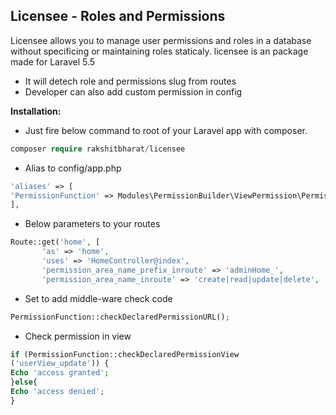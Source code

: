 ## **Licensee - Roles and Permissions**
Licensee allows you to manage user permissions and roles in a database without specificing or maintaining roles staticaly.
licensee is an package made for Laravel 5.5
 - It will detech role and permissions slug from routes
 - Developer can also add custom permission in config

**Installation:**
 - Just fire below command to root of your Laravel app with composer.
````php
composer require rakshitbharat/licensee
````
- Alias to config/app.php
````php
'aliases' => [
'PermissionFunction' => Modules\PermissionBuilder\ViewPermission\PermissionFunction::class,
],
````
 - Below parameters to your routes
```` php
Route::get('home', [
       'as' => 'home',
       'uses' => 'HomeController@index',
       'permission_area_name_prefix_inroute' => 'adminHome_',
       'permission_area_name_inroute' => 'create|read|update|delete',    ]);
````
- Set to add middle-ware check code
````php
PermissionFunction::checkDeclaredPermissionURL();
````
- Check permission in view
````php
if (PermissionFunction::checkDeclaredPermissionView
('userView_update')) {
Echo 'access granted';
}else{
Echo 'access denied';
}
````
